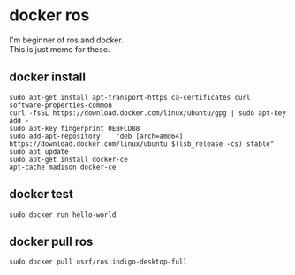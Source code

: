 # docker ros
I'm beginner of ros and docker.  
This is just memo for these.  

## docker install
```
sudo apt-get install apt-transport-https ca-certificates curl software-properties-common
curl -fsSL https://download.docker.com/linux/ubuntu/gpg | sudo apt-key add -
sudo apt-key fingerprint 0EBFCD88
sudo add-apt-repository    "deb [arch=amd64] https://download.docker.com/linux/ubuntu $(lsb_release -cs) stable"
sudo apt update
sudo apt-get install docker-ce
apt-cache madison docker-ce
```
## docker test
```
sudo docker run hello-world
```

## docker pull ros
```
sudo docker pull osrf/ros:indigo-desktop-full
```

